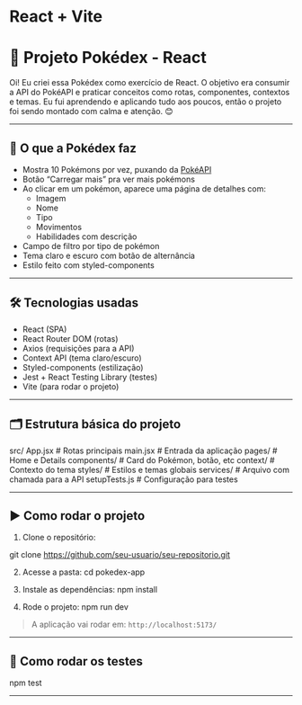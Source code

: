 # React + Vite

# 📘 Projeto Pokédex - React

Oi! Eu criei essa Pokédex como exercício de React. O objetivo era consumir a API do PokéAPI e praticar conceitos como rotas, componentes, contextos e temas. Eu fui aprendendo e aplicando tudo aos poucos, então o projeto foi sendo montado com calma e atenção. 😊

---

## 🧠 O que a Pokédex faz

- Mostra 10 Pokémons por vez, puxando da [PokéAPI](https://pokeapi.co/)
- Botão “Carregar mais” pra ver mais pokémons
- Ao clicar em um pokémon, aparece uma página de detalhes com:
  - Imagem
  - Nome
  - Tipo
  - Movimentos
  - Habilidades com descrição
- Campo de filtro por tipo de pokémon
- Tema claro e escuro com botão de alternância
- Estilo feito com styled-components

---

## 🛠️ Tecnologias usadas

- React (SPA)
- React Router DOM (rotas)
- Axios (requisições para a API)
- Context API (tema claro/escuro)
- Styled-components (estilização)
- Jest + React Testing Library (testes)
- Vite (para rodar o projeto)

---

## 🗂 Estrutura básica do projeto

src/
 App.jsx                # Rotas principais
 main.jsx               # Entrada da aplicação
 pages/                 # Home e Details
 components/            # Card do Pokémon, botão, etc
 context/               # Contexto do tema
 styles/                # Estilos e temas globais
 services/              # Arquivo com chamada para a API
 setupTests.js          # Configuração para testes

---

## ▶️ Como rodar o projeto

1. Clone o repositório:

git clone https://github.com/seu-usuario/seu-repositorio.git

2. Acesse a pasta:
cd pokedex-app

3. Instale as dependências:
npm install

4. Rode o projeto:
npm run dev

> A aplicação vai rodar em: `http://localhost:5173/`

---

## 🧪 Como rodar os testes

npm test

---

